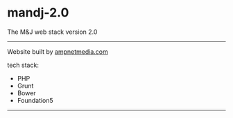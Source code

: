 mandj-2.0
=========

The M&amp;J web stack version 2.0

--------------------------   

Website built by [ampnetmedia.com](http://ampnetmedia.com)   

tech stack:   
* PHP   
* Grunt   
* Bower   
* Foundation5   

--------------------------   

